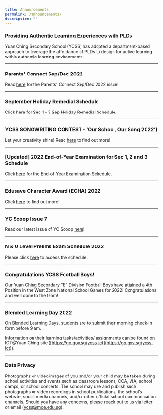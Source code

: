 ```yaml
---
title: Announcements
permalink: /announcements/
description: ""
---
```

### Providing Authentic Learning Experiences with PLDs

Yuan Ching Secondary School (YCSS) has adopted a department-based approach to leverage the affordance of PLDs to design for active learning within authentic learning environments.

---------

### Parents' Connect Sep/Dec 2022

Read [here](https://yuanchingsec.moe.edu.sg/ycss/quick-links/for-parents/parents-connect) for the Parents' Connect Sep/Dec 2022 issue!

-----

### September Holiday Remedial Schedule

Click [here](https://yuanchingsec.moe.edu.sg/ycss/quick-links/for-students/school-daily-routines/school-holiday-programme) for Sec 1 - 5 Sep Holiday Remedial Schedule.

------

### YCSS SONGWRITING CONTEST - ‘Our School, Our Song 2022’)

Let your creativity shine! Read [here](https://yuanchingsec.moe.edu.sg/qql/slot/u748/2022/YCSS%20Songwriting%20Contest%20Our%20School%20Our%20Song%202022_final.pdf) to find out more!

------

### \[Updated\] 2022 End-of-Year Examination for Sec 1, 2 and 3 Schedule

Click [here](https://yuanchingsec.moe.edu.sg/ycss/quick-links/for-students/school-daily-routines/exam-timetable-school-national) for the End-of-Year Examination Schedule.

--------

### Edusave Character Award (ECHA) 2022

Click [here](https://yuanchingsec.moe.edu.sg/ycss/quick-links/for-students/edusave-character-award-echa-2022) to find out more!

------

### YC Scoop Issue 7

Read our latest issue of YC Scoop [here](https://yuanchingsec-moe-edu-sg-admin.cwp.sg/qql/slot/u748/E-Newsletter/2022-Issue-7/index.html)!

------

### N & O Level Prelims Exam Schedule 2022

Please click [here](https://yuanchingsec.moe.edu.sg/ycss/quick-links/for-students/school-daily-routines/exam-timetable-school-national) to access the schedule.

------

### Congratulations YCSS Football Boys!

Our Yuan Ching Secondary "B" Division Football Boys have attained a 4th Position in the West Zone National School Games for 2022! Congratulations and well done to the team!

-------

### Blended Learning Day 2022

On Blended Learning Days, students are to submit their morning check-in form before 9 am. 

Information on their learning tasks/activities/ assignments can be found on ICT@Yuan Ching site ([https://go.gov.sg/ycss-ict](https://go.gov.sg/ycss-ict)).

-----

### Data Privacy

Photographs or video images of you and/or your child may be taken during school activities and events such as classroom lessons, CCA, VIA, school camps, or school concerts. The school may use and publish such photographs or video recordings in school publications, the school’s website, social media channels, and/or other official school communication channels. Should you have any concerns, please reach out to us via letter or email (ycss@moe.edu.sg).